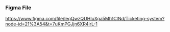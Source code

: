 ### Figma File

https://www.figma.com/file/leqQwzQUHIuXga5Mh1CINd/Ticketing-system?node-id=21%3A54&t=7uKmPGJjn6XR4irL-1
